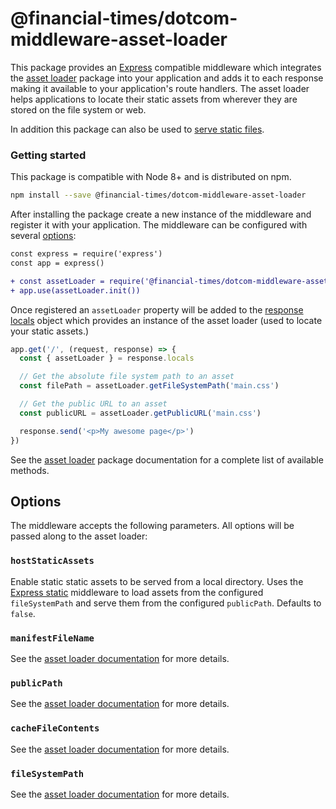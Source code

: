 # @financial-times/dotcom-middleware-asset-loader

This package provides an [Express] compatible middleware which integrates the [asset loader] package into your application and adds it to each response making it available to your application's route handlers. The asset loader helps applications to locate their static assets from wherever they are stored on the file system or web.

In addition this package can also be used to [serve static files].

[Express]: https://expressjs.com/
[asset loader]: https://github.com/Financial-Times/dotcom-page-kit/tree/master/packages/dotcom-server-asset-loader
[serve static files]: https://expressjs.com/en/starter/static-files.html


### Getting started

This package is compatible with Node 8+ and is distributed on npm.

```sh
npm install --save @financial-times/dotcom-middleware-asset-loader
```

After installing the package create a new instance of the middleware and register it with your application. The middleware can be configured with several [options](#options):

```diff
const express = require('express')
const app = express()

+ const assetLoader = require('@financial-times/dotcom-middleware-asset-loader')
+ app.use(assetLoader.init())
```

Once registered an `assetLoader` property will be added to the [response locals] object which provides an instance of the asset loader (used to locate your static assets.)

```js
app.get('/', (request, response) => {
  const { assetLoader } = response.locals

  // Get the absolute file system path to an asset
  const filePath = assetLoader.getFileSystemPath('main.css')

  // Get the public URL to an asset
  const publicURL = assetLoader.getPublicURL('main.css')

  response.send('<p>My awesome page</p>')
})
```

See the [asset loader] package documentation for a complete list of available methods.

[response locals]: https://expressjs.com/en/api.html#res.locals


## Options

The middleware accepts the following parameters. All options will be passed along to the asset loader:

### `hostStaticAssets`

Enable static static assets to be served from a local directory. Uses the [Express static] middleware to load assets from the configured `fileSystemPath` and serve them from the configured `publicPath`. Defaults to `false`.

[Express static]: https://expressjs.com/en/starter/static-files.html

### `manifestFileName`

See the [asset loader documentation] for more details.

### `publicPath`

See the [asset loader documentation] for more details.

### `cacheFileContents`

See the [asset loader documentation] for more details.

### `fileSystemPath`

See the [asset loader documentation] for more details.

[asset loader documentation]: https://github.com/Financial-Times/dotcom-page-kit/tree/master/packages/dotcom-server-asset-loader#options
